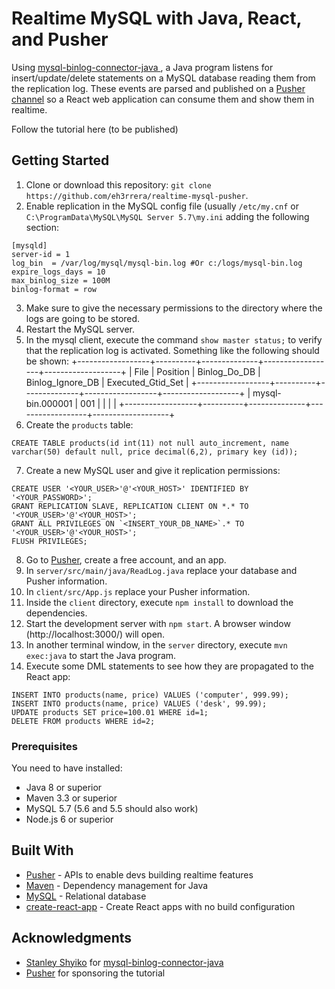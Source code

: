 # Realtime MySQL with Java, React, and Pusher

Using [mysql-binlog-connector-java
](https://github.com/shyiko/mysql-binlog-connector-java), a Java program listens for insert/update/delete statements on a MySQL database reading them from the replication log. These events are parsed and published on a [Pusher channel](https://pusher.com/docs/client_api_guide/client_channels) so a React web application can consume them and show them in realtime.  

Follow the tutorial here (to be published)

## Getting Started
1. Clone or download this repository: `git clone https://github.com/eh3rrera/realtime-mysql-pusher`.
2. Enable replication in the MySQL config file (usually `/etc/my.cnf` or `C:\ProgramData\MySQL\MySQL Server 5.7\my.ini` adding the following section:
```
[mysqld]
server-id = 1
log_bin	 = /var/log/mysql/mysql-bin.log #Or c:/logs/mysql-bin.log
expire_logs_days = 10
max_binlog_size = 100M
binlog-format = row 
```
3. Make sure to give the necessary permissions to the directory where the logs are going to be stored.
4. Restart the MySQL server.
5. In the mysql client, execute the command `show master status;` to verify that the replication log is activated. Something like the following should be shown:
+------------------+----------+--------------+------------------+-------------------+
| File             | Position | Binlog_Do_DB | Binlog_Ignore_DB | Executed_Gtid_Set |
+------------------+----------+--------------+------------------+-------------------+
| mysql-bin.000001 |      001 |              |                  |                   |
+------------------+----------+--------------+------------------+-------------------+
6. Create the `products` table:
```
CREATE TABLE products(id int(11) not null auto_increment, name varchar(50) default null, price decimal(6,2), primary key (id));
```
7. Create a new MySQL user and give it replication permissions:
```
CREATE USER '<YOUR_USER>'@'<YOUR_HOST>' IDENTIFIED BY '<YOUR_PASSWORD>';
GRANT REPLICATION SLAVE, REPLICATION CLIENT ON *.* TO '<YOUR_USER>'@'<YOUR_HOST>';
GRANT ALL PRIVILEGES ON `<INSERT_YOUR_DB_NAME>`.* TO '<YOUR_USER>'@'<YOUR_HOST>';
FLUSH PRIVILEGES;
```
8. Go to [Pusher](https://pusher.com/), create a free account, and an app.
9. In `server/src/main/java/ReadLog.java` replace your database and Pusher information.
10. In `client/src/App.js` replace your Pusher information.
11. Inside the `client` directory, execute `npm install` to download the dependencies.
12. Start the development server with `npm start`. A browser window (http://localhost:3000/) will open.
13. In another terminal window, in the `server` directory, execute `mvn exec:java` to start the Java program.
14. Execute some DML statements to see how they are propagated to the React app:
```
INSERT INTO products(name, price) VALUES ('computer', 999.99);
INSERT INTO products(name, price) VALUES ('desk', 99.99);
UPDATE products SET price=100.01 WHERE id=1;
DELETE FROM products WHERE id=2;
```

### Prerequisites

You need to have installed:
- Java 8 or superior
- Maven 3.3 or superior
- MySQL 5.7 (5.6 and 5.5 should also work)
- Node.js 6 or superior

## Built With

* [Pusher](https://pusher.com/) - APIs to enable devs building realtime features
* [Maven](https://maven.apache.org/) - Dependency management for Java
* [MySQL](https://dev.mysql.com) - Relational database
* [create-react-app](https://github.com/facebook/create-react-app) - Create React apps with no build configuration

## Acknowledgments

* [Stanley Shyiko](https://github.com/shyiko) for [mysql-binlog-connector-java
](https://github.com/shyiko/mysql-binlog-connector-java)
* [Pusher](https://pusher.com/) for sponsoring the tutorial
